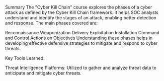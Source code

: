 Summary
The "Cyber Kill Chain" course explores the phases of a cyber attack as defined by the Cyber Kill Chain framework. It helps SOC analysts understand and identify the stages of an attack, enabling better detection and response. The main phases covered are:

Reconnaissance
Weaponization
Delivery
Exploitation
Installation
Command and Control
Actions on Objectives
Understanding these phases helps in developing effective defensive strategies to mitigate and respond to cyber threats.

Key Tools Learned:

Threat Intelligence Platforms: Utilized to gather and analyze threat data to anticipate and mitigate cyber threats.
